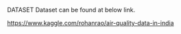 DATASET
Dataset can be found at below link.

https://www.kaggle.com/rohanrao/air-quality-data-in-india